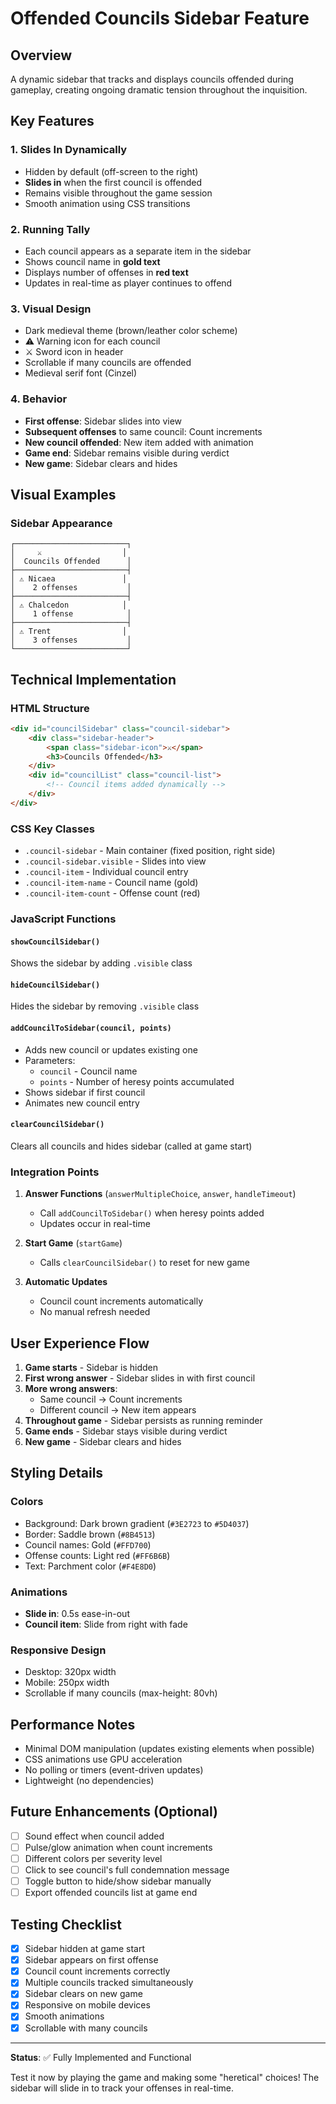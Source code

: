 # Offended Councils Sidebar Feature

## Overview
A dynamic sidebar that tracks and displays councils offended during gameplay, creating ongoing dramatic tension throughout the inquisition.

## Key Features

### 1. **Slides In Dynamically**
- Hidden by default (off-screen to the right)
- **Slides in** when the first council is offended
- Remains visible throughout the game session
- Smooth animation using CSS transitions

### 2. **Running Tally**
- Each council appears as a separate item in the sidebar
- Shows council name in **gold text**
- Displays number of offenses in **red text**
- Updates in real-time as player continues to offend

### 3. **Visual Design**
- Dark medieval theme (brown/leather color scheme)
- ⚠️ Warning icon for each council
- ⚔️ Sword icon in header
- Scrollable if many councils are offended
- Medieval serif font (Cinzel)

### 4. **Behavior**
- **First offense**: Sidebar slides into view
- **Subsequent offenses** to same council: Count increments
- **New council offended**: New item added with animation
- **Game end**: Sidebar remains visible during verdict
- **New game**: Sidebar clears and hides

## Visual Examples

### Sidebar Appearance
```
┌─────────────────────────┐
│     ⚔️                  │
│  Councils Offended      │
├─────────────────────────┤
│ ⚠️ Nicaea               │
│    2 offenses           │
├─────────────────────────┤
│ ⚠️ Chalcedon            │
│    1 offense            │
├─────────────────────────┤
│ ⚠️ Trent                │
│    3 offenses           │
└─────────────────────────┘
```

## Technical Implementation

### HTML Structure
```html
<div id="councilSidebar" class="council-sidebar">
    <div class="sidebar-header">
        <span class="sidebar-icon">⚔️</span>
        <h3>Councils Offended</h3>
    </div>
    <div id="councilList" class="council-list">
        <!-- Council items added dynamically -->
    </div>
</div>
```

### CSS Key Classes
- `.council-sidebar` - Main container (fixed position, right side)
- `.council-sidebar.visible` - Slides into view
- `.council-item` - Individual council entry
- `.council-item-name` - Council name (gold)
- `.council-item-count` - Offense count (red)

### JavaScript Functions

#### `showCouncilSidebar()`
Shows the sidebar by adding `.visible` class

#### `hideCouncilSidebar()`
Hides the sidebar by removing `.visible` class

#### `addCouncilToSidebar(council, points)`
- Adds new council or updates existing one
- Parameters:
  - `council` - Council name
  - `points` - Number of heresy points accumulated
- Shows sidebar if first council
- Animates new council entry

#### `clearCouncilSidebar()`
Clears all councils and hides sidebar (called at game start)

### Integration Points

1. **Answer Functions** (`answerMultipleChoice`, `answer`, `handleTimeout`)
   - Call `addCouncilToSidebar()` when heresy points added
   - Updates occur in real-time

2. **Start Game** (`startGame`)
   - Calls `clearCouncilSidebar()` to reset for new game

3. **Automatic Updates**
   - Council count increments automatically
   - No manual refresh needed

## User Experience Flow

1. **Game starts** - Sidebar is hidden
2. **First wrong answer** - Sidebar slides in with first council
3. **More wrong answers**:
   - Same council → Count increments
   - Different council → New item appears
4. **Throughout game** - Sidebar persists as running reminder
5. **Game ends** - Sidebar stays visible during verdict
6. **New game** - Sidebar clears and hides

## Styling Details

### Colors
- Background: Dark brown gradient (`#3E2723` to `#5D4037`)
- Border: Saddle brown (`#8B4513`)
- Council names: Gold (`#FFD700`)
- Offense counts: Light red (`#FF6B6B`)
- Text: Parchment color (`#F4E8D0`)

### Animations
- **Slide in**: 0.5s ease-in-out
- **Council item**: Slide from right with fade

### Responsive Design
- Desktop: 320px width
- Mobile: 250px width
- Scrollable if many councils (max-height: 80vh)

## Performance Notes
- Minimal DOM manipulation (updates existing elements when possible)
- CSS animations use GPU acceleration
- No polling or timers (event-driven updates)
- Lightweight (no dependencies)

## Future Enhancements (Optional)
- [ ] Sound effect when council added
- [ ] Pulse/glow animation when count increments
- [ ] Different colors per severity level
- [ ] Click to see council's full condemnation message
- [ ] Toggle button to hide/show sidebar manually
- [ ] Export offended councils list at game end

## Testing Checklist
- [x] Sidebar hidden at game start
- [x] Sidebar appears on first offense
- [x] Council count increments correctly
- [x] Multiple councils tracked simultaneously
- [x] Sidebar clears on new game
- [x] Responsive on mobile devices
- [x] Smooth animations
- [x] Scrollable with many councils

---

**Status**: ✅ Fully Implemented and Functional

Test it now by playing the game and making some "heretical" choices! The sidebar will slide in to track your offenses in real-time.
